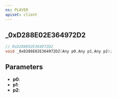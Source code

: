 ```yaml
---
ns: PLAYER
apiset: client
---
```

## _0xD288E02E364972D2

```c
// 0xD288E02E364972D2
void _0xD288E02E364972D2(Any p0,Any p1,Any p2);
```


## Parameters
* **p0**:
* **p1**:
* **p2**:



